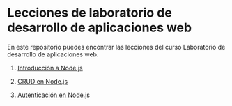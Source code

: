 # Lecciones de laboratorio de desarrollo de aplicaciones web

En este repositorio puedes encontrar las lecciones del curso Laboratorio de desarrollo de aplicaciones web.

1. [Introducción a Node.js](01_-_Hello_MVC_en_Node.js.md)

2. [CRUD en Node.js](02_-_CRUD_en_Node.js.md)

3. [Autenticación en Node.js](03_-_Auth_en_Node.js.md) 


